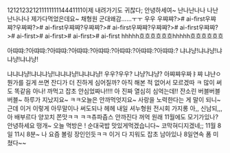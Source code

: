 12121232121111111114441111이제 내려가기도 귀찮다; 안녕하세여~ 난나난나나
나난난나나나
제가다먹었은데요~
채형원 군대왜감......ㅜㅜ
우우
우쨔쨔?># ai-first우쨔쨔?우쨔쨔?># ai-first우쨔쨔?우쨔쨔?># ai-first우쨔쨔?우쨔쨔?># ai-first우쨔쨔?># ai-first># ai-first># ai-first># ai-first
hhhhh흐흐흐흐흐흐hhhhh흐흐흐흐흐흐

아땨땨:?아땨땨:?아땨땨:?아땨땨:?아땨땨:?아땨땨:?아땨땨:?아땨땨:?
냐냐냥!냐냐냥!냐냐냥!냐냐냥!

냐냐냐냥!냐냐냐냥!냐냐냐냥!냐냐냐냥!
우우?우우?
냐냥?냐냥?
아쨔쨔우짜ㅑ쨔
냐냔ㅇ
뭔가를 길게 쓰면
잔디가 더 진하게 심어질까?
아직 해본 적 없어서 모르겠따 ㅋ
많이 써도 똑같음
아나! 까먹고 잡초 안심었짜나!!!!
아 진짜 열심히 심억는데!!
잔소린 버블버블버블~
하루가 지났지요~
ㅋㅋ오늘은 안까먹엇지요~
사랑을 노력한다는 게 말이 되니~
근데 이거 이렇게 아무말이나 써도되나
헤헤 내일 셔누형원 전시회 가지롱
아,, 신남되,,,
아 배부르다
양꼬치 쫀맛ㅋㅋ
ㅋㅋ츄파츕스 안까진다
꺼억
원래 11월에도 모기가있나?
안녕하세요 떵개~ 오늘 먹방은 !
순대국밥 맛있게먹겠습니다~
코막혀디지겠네;;
11월 8일 11시 8분~
나 요즘 볼링 장인인듯ㅋㅋ
이거 다 지워도 잡초 남아있나
8일연속 폼 미쳤다~~
